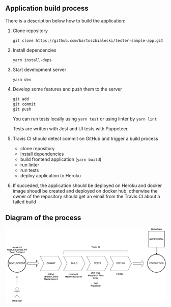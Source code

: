 ## Application build process

There is a description below how to build the application:

1.  Clone repository

        git clone https://github.com/bartoszbialecki/tester-sample-app.git

2.  Install dependencies

        yarn install-deps

3.  Start development server

        yarn dev

4.  Develop some features and push them to the server

        git add
        git commit
        git push

    You can run tests locally using `yarn test` or using linter by `yarn lint`

    Tests are written with Jest and UI tests with Puppeteer.

5.  Travis CI should detect commit on GitHub and trigger a build process

    - clone repository
    - install dependencies
    - build frontend application (`yarn build`)
    - run linter
    - run tests
    - deploy application to Heroku

6.  If succeded, the application should be deployed on Heroku and docker image shoudl be created and deployed on docker hub, otherwise the owner of the repository should get an email from the Travis CI about a failed build

## Diagram of the process

![Process diagram](./Process-Diagram.png)
